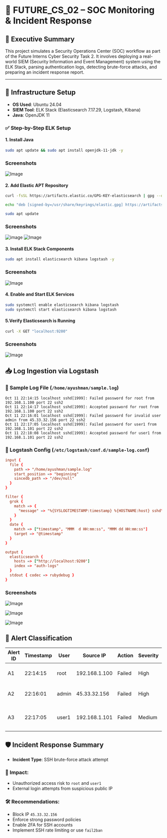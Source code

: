 # 🚨 FUTURE_CS_02 – SOC Monitoring & Incident Response

## 📄 Executive Summary

This project simulates a Security Operations Center (SOC) workflow as part of the Future Interns Cyber Security Task 2. It involves deploying a real-world SIEM (Security Information and Event Management) system using the ELK Stack, parsing authentication logs, detecting brute-force attacks, and preparing an incident response report.

---

## 🔧 Infrastructure Setup

- **OS Used**: Ubuntu 24.04  
- **SIEM Tool**: ELK Stack (Elasticsearch 7.17.29, Logstash, Kibana)  
- **Java**: OpenJDK 11  

### ✅ Step-by-Step ELK Setup

#### 1. Install Java
```bash
sudo apt update && sudo apt install openjdk-11-jdk -y
```
### Screenshots
![Image](https://github.com/user-attachments/assets/d69fd9a7-812f-4dd0-9b53-4c37ab8e3056)

#### 2. Add Elastic APT Repository

```bash
curl -fsSL https://artifacts.elastic.co/GPG-KEY-elasticsearch | gpg --dearmor | sudo tee /usr/share/keyrings/elastic.gpg > /dev/null

echo "deb [signed-by=/usr/share/keyrings/elastic.gpg] https://artifacts.elastic.co/packages/7.x/apt stable main" | sudo tee /etc/apt/sources.list.d/elastic-7.x.list

sudo apt update
```
### Screenshots
![image](https://github.com/user-attachments/assets/9df9a12a-2aa9-4541-b4cf-ff2280d05416)
![Image](https://github.com/user-attachments/assets/2fc55e47-1ca3-473c-8f01-f8a76181147d)

#### 3. Install ELK Stack Components

```bash
sudo apt install elasticsearch kibana logstash -y
```
### Screenshots
![Image](https://github.com/user-attachments/assets/127f3596-1418-4b69-b5e7-439e1c8e8416)

#### 4. Enable and Start ELK Services

```bash
sudo systemctl enable elasticsearch kibana logstash
sudo systemctl start elasticsearch kibana logstash
```
#### 5.Verify Elasticsearch is Running

```bash
curl -X GET "localhost:9200"
```
### Screenshots

![Image](https://github.com/user-attachments/assets/1f99b2f9-e641-4817-be67-892f5b64d26f)

## 📥 Log Ingestion via Logstash

### 🔹 Sample Log File (`/home/ayushman/sample.log`)

```text
Oct 11 22:14:15 localhost sshd[1999]: Failed password for root from 192.168.1.100 port 22 ssh2
Oct 11 22:14:17 localhost sshd[1999]: Accepted password for root from 192.168.1.100 port 22 ssh2
Oct 11 22:16:01 localhost sshd[1999]: Failed password for invalid user admin from 45.33.32.156 port 22 ssh2
Oct 11 22:17:05 localhost sshd[1999]: Failed password for user1 from 192.168.1.101 port 22 ssh2
Oct 11 22:18:08 localhost sshd[1999]: Accepted password for user1 from 192.168.1.101 port 22 ssh2
```
### 🔧 Logstash Config (`/etc/logstash/conf.d/sample-log.conf`)

```conf
input {
  file {
    path => "/home/ayushman/sample.log"
    start_position => "beginning"
    sincedb_path => "/dev/null"
  }
}

filter {
  grok {
    match => {
      "message" => "%{SYSLOGTIMESTAMP:timestamp} %{HOSTNAME:host} sshd\[%{NUMBER:pid}\]: %{WORD:action} password for (invalid user )?(%{USERNAME:user}) from %{IP:src_ip} port %{NUMBER:src_port} ssh2"
    }
  }
  date {
    match => ["timestamp", "MMM  d HH:mm:ss", "MMM dd HH:mm:ss"]
    target => "@timestamp"
  }
}

output {
  elasticsearch {
    hosts => ["http://localhost:9200"]
    index => "auth-logs"
  }
  stdout { codec => rubydebug }
}
```
### Screenshots
![Image](https://github.com/user-attachments/assets/59668066-6669-4d7b-a6b1-7436af7ac58b)

![Image](https://github.com/user-attachments/assets/0cdc9871-da4e-4466-b452-4874de77cb70)

![Image](https://github.com/user-attachments/assets/bcae3f62-e116-45ef-b236-a5de6bd917e3)

## 🚨 Alert Classification

| Alert ID | Timestamp | User  | Source IP     | Action | Severity | Description                           |
| -------- | --------- | ----- | ------------- | ------ | -------- | ------------------------------------- |
| A1       | 22:14:15  | root  | 192.168.1.100 | Failed | High     | Brute-force attempt on root           |
| A2       | 22:16:01  | admin | 45.33.32.156  | Failed | High     | Invalid user login from public IP     |
| A3       | 22:17:05  | user1 | 192.168.1.101 | Failed | Medium   | Repeated failed login to user account |

## 🛡️ Incident Response Summary

- **Incident Type**: SSH brute-force attack attempt

### 🧨 Impact:
- Unauthorized access risk to `root` and `user1`
- External login attempts from suspicious public IP

### 🛠️ Recommendations:
- Block IP `45.33.32.156`
- Enforce strong password policies
- Enable 2FA for SSH accounts
- Implement SSH rate limiting or use `fail2ban`

